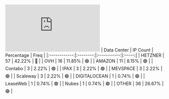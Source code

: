 ![Diagramm](https://github.com/obajay/StateSync-snapshots/blob/main/Projects/Juno/1/README.md)
| Data Center | IP Count | Percentage | Freq |
|:------------:|:--------:|:-----------:|:-----:|
| HETZNER | 57 | 42.22% | 🔴 |
| OVH | 16 | 11.85% | 🟢 |
| AMAZON | 11 | 8.15% | 🟢 |
| Contabo | 3 | 2.22% | 🟢 |
| IPAX | 3 | 2.22% | 🟢 |
| MEVSPACE | 3 | 2.22% | 🟢 |
| Scaleway | 3 | 2.22% | 🟢 |
| DIGITALOCEAN | 1 | 0.74% | 🟢 |
| LeaseWeb | 1 | 0.74% | 🟢 |
| Nubes | 1 | 0.74% | 🟢 |
| OTHER | 36 | 26.67% | 🟢 |